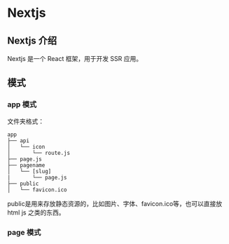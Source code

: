# Nextjs

## Nextjs 介绍

Nextjs 是一个 React 框架，用于开发 SSR 应用。

## 模式

### app 模式

文件夹格式：
```
app
├── api
│   └── icon
│       └── route.js
├── page.js
├── pagename
│   └── [slug]
|       └── page.js
├── public
│   └── favicon.ico
```

public是用来存放静态资源的，比如图片、字体、favicon.ico等，也可以直接放html js 之类的东西。



### page 模式